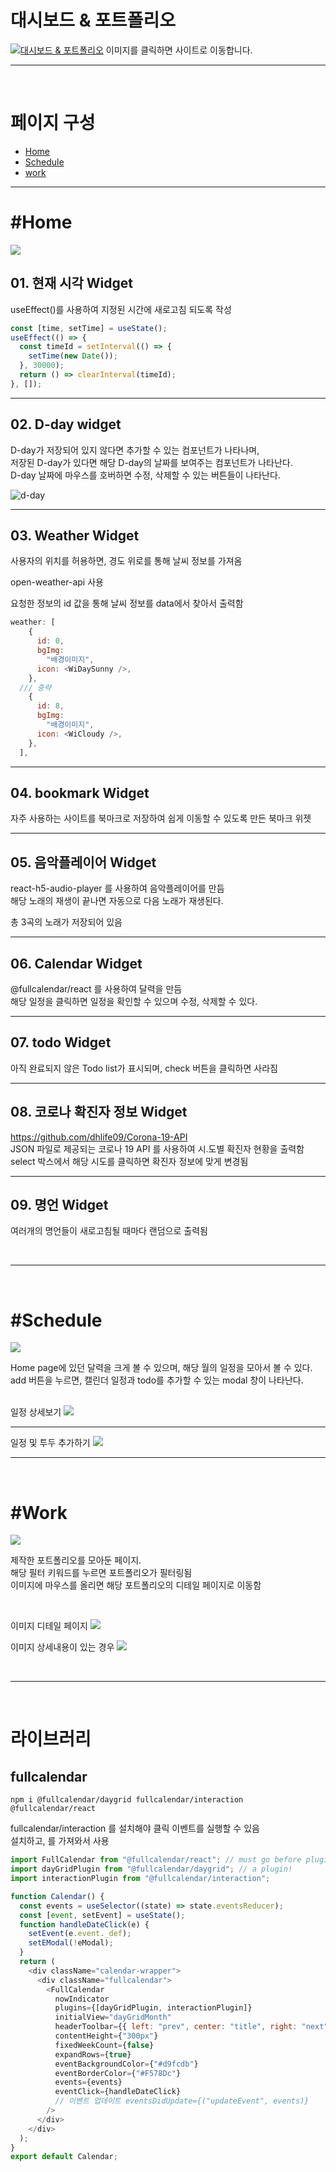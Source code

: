 # 대시보드 & 포트폴리오

[<img src="https://github.com/hyemin12/react-dashboard-app2/blob/master/public/img/portfolio/dashboardReact.png?raw=true" alt="대시보드 & 포트폴리오" target="_blank" />](https://react-movie-app-1f5ff8.netlify.app/)
이미지를 클릭하면 사이트로 이동합니다.

<hr>
<br>

# 페이지 구성

- [Home](#Home)
- [Schedule](#Schedule)
- [work](#Work)
<hr>

# #Home

<img src="./readmeImg/dashboard-home.png" />

## 01. 현재 시각 Widget

useEffect()를 사용하여 지정된 시간에 새로고침 되도록 작성

```js
const [time, setTime] = useState();
useEffect(() => {
  const timeId = setInterval(() => {
    setTime(new Date());
  }, 30000);
  return () => clearInterval(timeId);
}, []);
```

<hr>

## 02. D-day widget

D-day가 저장되어 있지 않다면 추가할 수 있는 컴포넌트가 나타나며,<br>저장된 D-day가 있다면 해당 D-day의 날짜를 보여주는 컴포넌트가 나타난다.<br>D-day 날짜에 마우스를 호버하면 수정, 삭제할 수 있는 버튼들이 나타난다.
<br>

<img src="./readmeImg/d-day.png" alt="d-day" />
<hr>

## 03. Weather Widget

사용자의 위치를 허용하면, 경도 위로를 통해 날씨 정보를 가져옴<br>

open-weather-api 사용<br>

요청한 정보의 id 값을 통해 날씨 정보를 data에서 찾아서 출력함

```js
weather: [
    {
      id: 0,
      bgImg:
        "배경이미지",
      icon: <WiDaySunny />,
    },
  /// 중략
    {
      id: 8,
      bgImg:
        "배경이미지",
      icon: <WiCloudy />,
    },
  ],
```

<hr>

## 04. bookmark Widget

자주 사용하는 사이트를 북마크로 저장하여 쉽게 이동할 수 있도록 만든 북마크 위젯

<hr>

## 05. 음악플레이어 Widget

react-h5-audio-player 를 사용하여 음악플레이어를 만듬<br>
해당 노래의 재생이 끝나면 자동으로 다음 노래가 재생된다.

총 3곡의 노래가 저장되어 있음

<hr>

## 06. Calendar Widget

@fullcalendar/react 를 사용하여 달력을 만듬 <br>
해당 일정을 클릭하면 일정을 확인할 수 있으며 수정, 삭제할 수 있다.

<hr>

## 07. todo Widget

아직 완료되지 않은 Todo list가 표시되며, check 버튼을 클릭하면 사라짐

<hr>

## 08. 코로나 확진자 정보 Widget

https://github.com/dhlife09/Corona-19-API<br>
JSON 파일로 제공되는 코로나 19 API 를 사용하여 시.도별 확진자 현황을 출력함<br>
select 박스에서 해당 시도를 클릭하면 확진자 정보에 맞게 변경됨

<hr>

## 09. 명언 Widget

여러개의 명언들이 새로고침될 때마다 랜덤으로 출력됨

<br>
<hr>
<br>

# #Schedule

<img src="./readmeImg/dashboard-schedule.png" />

Home page에 있던 달력을 크게 볼 수 있으며,
해당 월의 일정을 모아서 볼 수 있다.<br>
add 버튼을 누르면, 캘린더 일정과 todo를 추가할 수 있는 modal 창이 나타난다.
<br>
<br>

일정 상세보기
<img src="./readmeImg/dashboard-schedule1.png" >

<hr>
일정 및 투두 추가하기
<img src="./readmeImg/dashboard-schedule2.png" >

<br>
<hr>
<br>

# #Work

<img src="./readmeImg/dashboard-work.png" />

제작한 포트폴리오를 모아둔 페이지.<br>
해당 필터 키워드를 누르면 포트폴리오가 필터링됨<br>
이미지에 마우스를 올리면 해당 포트폴리오의 디테일 페이지로 이동함

<br>

이미지 디테일 페이지
<img src="./readmeImg/dashboard-work1.png" >

이미지 상세내용이 있는 경우
<img src="./readmeImg/dashboard-work2.png" >

<br>
<hr>
<br>

# 라이브러리

## fullcalendar

```
npm i @fullcalendar/daygrid fullcalendar/interaction @fullcalendar/react
```

fullcalendar/interaction 를 설치해야 클릭 이벤트를 실행할 수 있음
<br>
설치하고, <FullCalendar />를 가져와서 사용

```js
import FullCalendar from "@fullcalendar/react"; // must go before plugins
import dayGridPlugin from "@fullcalendar/daygrid"; // a plugin!
import interactionPlugin from "@fullcalendar/interaction";

function Calendar() {
  const events = useSelector((state) => state.eventsReducer);
  const [event, setEvent] = useState();
  function handleDateClick(e) {
    setEvent(e.event._def);
    setEModal(!eModal);
  }
  return (
    <div className="calendar-wrapper">
      <div className="fullcalendar">
        <FullCalendar
          nowIndicator
          plugins={[dayGridPlugin, interactionPlugin]}
          initialView="dayGridMonth"
          headerToolbar={{ left: "prev", center: "title", right: "next" }}
          contentHeight={"300px"}
          fixedWeekCount={false}
          expandRows={true}
          eventBackgroundColor={"#d9fcdb"}
          eventBorderColor={"#F578Dc"}
          events={events}
          eventClick={handleDateClick}
          // 이벤트 업데이트 eventsDidUpdate={("updateEvent", events)}
        />
      </div>
    </div>
  );
}
export default Calendar;
```
